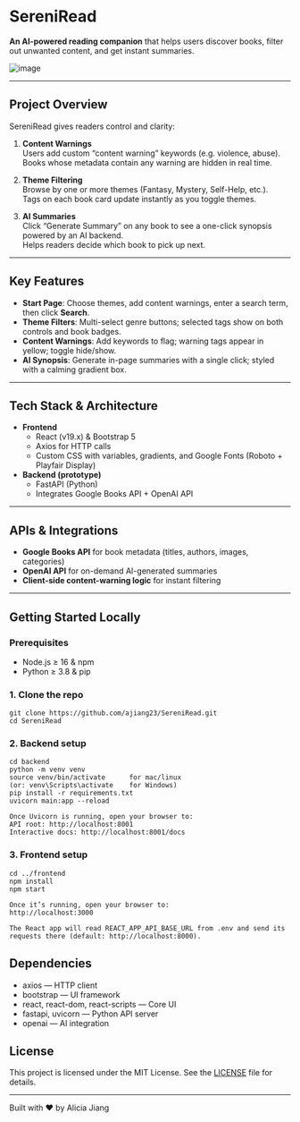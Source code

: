 # SereniRead

**An AI-powered reading companion** that helps users discover books, filter out unwanted content, and get instant summaries.

![image](https://github.com/user-attachments/assets/17782909-304c-4603-9f80-b2d64ef5c68c)

---

## Project Overview

SereniRead gives readers control and clarity:

1. **Content Warnings**  
   Users add custom “content warning” keywords (e.g. violence, abuse).  
   Books whose metadata contain any warning are hidden in real time.

2. **Theme Filtering**  
   Browse by one or more themes (Fantasy, Mystery, Self-Help, etc.).  
   Tags on each book card update instantly as you toggle themes.

3. **AI Summaries**  
   Click “Generate Summary” on any book to see a one-click synopsis powered by an AI backend.  
   Helps readers decide which book to pick up next.

---

## Key Features

- **Start Page**: Choose themes, add content warnings, enter a search term, then click **Search**.  
- **Theme Filters**: Multi-select genre buttons; selected tags show on both controls and book badges.  
- **Content Warnings**: Add keywords to flag; warning tags appear in yellow; toggle hide/show.  
- **AI Synopsis**: Generate in-page summaries with a single click; styled with a calming gradient box.

---

## Tech Stack & Architecture

- **Frontend**  
  - React (v19.x) & Bootstrap 5  
  - Axios for HTTP calls  
  - Custom CSS with variables, gradients, and Google Fonts (Roboto + Playfair Display)  
- **Backend (prototype)**  
  - FastAPI (Python)  
  - Integrates Google Books API + OpenAI API  

---

## APIs & Integrations

- **Google Books API** for book metadata (titles, authors, images, categories)  
- **OpenAI API** for on-demand AI-generated summaries  
- **Client-side content-warning logic** for instant filtering  

---

## Getting Started Locally

### Prerequisites  
- Node.js ≥ 16 & npm  
- Python ≥ 3.8 & pip  

### 1. Clone the repo  
```
git clone https://github.com/ajiang23/SereniRead.git
cd SereniRead
```

### 2. Backend setup
```
cd backend
python -m venv venv
source venv/bin/activate      for mac/linux
(or: venv\Scripts\activate    for Windows)
pip install -r requirements.txt
uvicorn main:app --reload

Once Uvicorn is running, open your browser to:
API root: http://localhost:8001
Interactive docs: http://localhost:8001/docs
```
### 3. Frontend setup
```
cd ../frontend
npm install
npm start                       

Once it’s running, open your browser to:
http://localhost:3000

The React app will read REACT_APP_API_BASE_URL from .env and send its requests there (default: http://localhost:8000).
```

## Dependencies
- axios — HTTP client
- bootstrap — UI framework
- react, react-dom, react-scripts — Core UI
- fastapi, uvicorn — Python API server
- openai — AI integration

## License

This project is licensed under the MIT License. See the [LICENSE](LICENSE) file for details.

---

Built with ❤️ by Alicia Jiang
